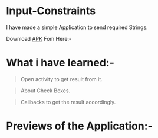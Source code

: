 # Input-Constraints
I have made a simple Application to send required Strings.

Download [APK]() Fom Here:-

# What i have learned:-
>Open activity to get result from it.

>About Check Boxes.

>Callbacks to get the result accordingly.

# Previews of the Application:-
